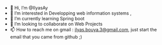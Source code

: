 - 👋 Hi, I’m @IlyasAy
- 👀 I’m interested in Developping web information systems ,
- 🌱 I’m currently learning Spring boot 
- 💞️ I’m looking to collaborate on Web Projects
- 📫 How to reach me on gmail :
  ilyas.bouya.3@gmail.com,
   just start the email that you came from github ;)

<!---
IlyasAy/IlyasAy is a ✨ special ✨ repository because its `README.md` (this file) appears on your GitHub profile.
You can click the Preview link to take a look at your changes.
--->
